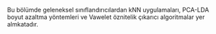 Bu bölümde geleneksel sınıflandırıcılardan kNN uygulamaları, PCA-LDA boyut azaltma yöntemleri ve Vawelet öznitelik çıkarıcı algoritmalar yer almkatadır.
